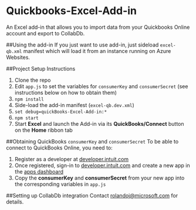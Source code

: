 # Quickbooks-Excel-Add-in
An Excel add-in that allows you to import data from your Quickbooks Online account and export to CollabDb.  

##Using the add-in
If you just want to use  add-in, just sideload `excel-qb.xml` manifest which will load it from an instance running on Azure Websites. 

##Project Setup Instructions
1. Clone the repo
2. Edit `app.js` to set the variables for `consumerKey` and `consumerSecret` (see instructions below on how to obtain them)
3. `npm install`
4. Side-load the add-in manifest (`excel-qb.dev.xml`)
5. `set debug=quickBooks-Excel-Add-in:*`
6. `npm start`
7. Start **Excel** and launch the Add-in via its  **QuickBooks/Connect** button on the **Home** ribbon tab

##Obtaining QuickBooks `consumerKey` and `consumerSecret`
To be able to connect to QuickBooks Online, you need to:

1. Register as a developer at [developer.intuit.com](https://developer.intuit.com/)
2. Once registered, sign-in to [developer.intuit.com](https://developer.intuit.com/) and create a new app in the [apps dashboard](https://developer.intuit.com/v2/ui#/app/dashboard)
3. Copy the **consumerKey** and **consumerSecret** from your new app into the corresponding variables in `app.js`

##Setting up CollabDb integration
Contact [rolandoj@microsoft.com](mailto:rolandoj@microsoft.com) for details.

